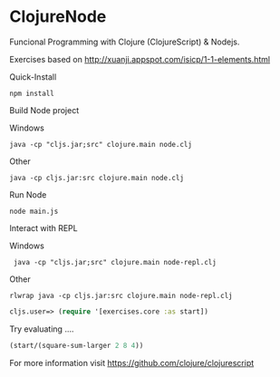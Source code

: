 # ClojureNode
Funcional Programming with Clojure (ClojureScript) &amp; Nodejs.

Exercises based on http://xuanji.appspot.com/isicp/1-1-elements.html

Quick-Install

```
npm install
```
Build Node project

Windows

```
java -cp "cljs.jar;src" clojure.main node.clj 
```

Other
```
java -cp cljs.jar:src clojure.main node.clj
```

Run Node
```
node main.js
```

Interact with REPL

Windows

```
 java -cp "cljs.jar;src" clojure.main node-repl.clj
```

Other
```
rlwrap java -cp cljs.jar:src clojure.main node-repl.clj
```

``` clojure
cljs.user=> (require '[exercises.core :as start])
```

Try evaluating ....
``` clojure
(start/(square-sum-larger 2 8 4))
```

For more information visit https://github.com/clojure/clojurescript